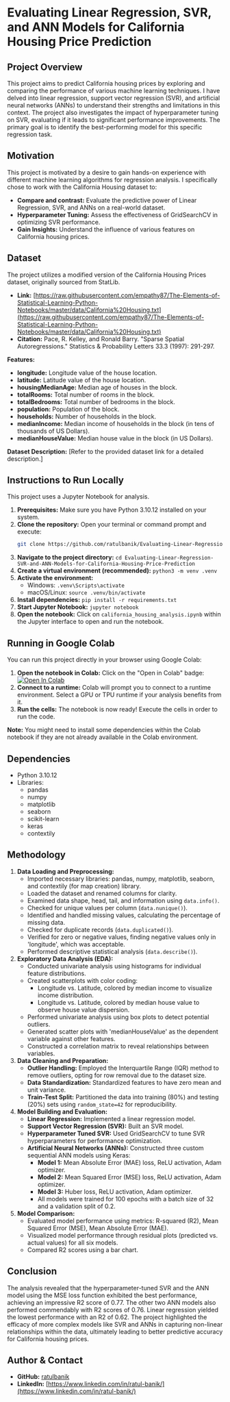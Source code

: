 # Evaluating Linear Regression, SVR, and ANN Models for California Housing Price Prediction

## Project Overview

This project aims to predict California housing prices by exploring and comparing the performance of various machine learning techniques. I have delved into linear regression, support vector regression (SVR), and artificial neural networks (ANNs) to understand their strengths and limitations in this context. The project also investigates the impact of hyperparameter tuning on SVR, evaluating if it leads to significant performance improvements. The primary goal is to identify the best-performing model for this specific regression task.

## Motivation

This project is motivated by a desire to gain hands-on experience with different machine learning algorithms for regression analysis. I specifically chose to work with the California Housing dataset to:

* **Compare and contrast:**  Evaluate the predictive power of Linear Regression, SVR, and ANNs on a real-world dataset.
* **Hyperparameter Tuning:** Assess the effectiveness of GridSearchCV in optimizing SVR performance.
* **Gain Insights:** Understand the influence of various features on California housing prices. 

## Dataset

The project utilizes a modified version of the California Housing Prices dataset, originally sourced from StatLib.

* **Link:** [https://raw.githubusercontent.com/empathy87/The-Elements-of-Statistical-Learning-Python-Notebooks/master/data/California%20Housing.txt](https://raw.githubusercontent.com/empathy87/The-Elements-of-Statistical-Learning-Python-Notebooks/master/data/California%20Housing.txt)
* **Citation:** Pace, R. Kelley, and Ronald Barry. "Sparse Spatial Autoregressions." Statistics & Probability Letters 33.3 (1997): 291-297.

**Features:**

* **longitude:** Longitude value of the house location.
* **latitude:** Latitude value of the house location.
* **housingMedianAge:** Median age of houses in the block.
* **totalRooms:** Total number of rooms in the block.
* **totalBedrooms:** Total number of bedrooms in the block.
* **population:** Population of the block.
* **households:** Number of households in the block.
* **medianIncome:** Median income of households in the block (in tens of thousands of US Dollars).
* **medianHouseValue:** Median house value in the block (in US Dollars).

**Dataset Description:** [Refer to the provided dataset link for a detailed description.]

## Instructions to Run Locally

This project uses a Jupyter Notebook for analysis. 

1. **Prerequisites:** Make sure you have Python 3.10.12 installed on your system. 
2. **Clone the repository:** Open your terminal or command prompt and execute:
   ```bash
   git clone https://github.com/ratulbanik/Evaluating-Linear-Regression-SVR-and-ANN-Models-for-California-Housing-Price-Prediction.git
   ```
3. **Navigate to the project directory:** `cd Evaluating-Linear-Regression-SVR-and-ANN-Models-for-California-Housing-Price-Prediction`
4. **Create a virtual environment (recommended):** `python3 -m venv .venv`
5. **Activate the environment:**
    * Windows: `.venv\Scripts\activate`
    * macOS/Linux: `source .venv/bin/activate`
6. **Install dependencies:** `pip install -r requirements.txt`
7. **Start Jupyter Notebook:** `jupyter notebook`
8. **Open the notebook:** Click on `california_housing_analysis.ipynb` within the Jupyter interface to open and run the notebook.

## Running in Google Colab

You can run this project directly in your browser using Google Colab:

1. **Open the notebook in Colab:**  Click on the "Open in Colab" badge: [![Open In Colab](https://colab.research.google.com/assets/colab-badge.svg)](https://colab.research.google.com/github/ratulbanik/Evaluating-Linear-Regression-SVR-and-ANN-Models-for-California-Housing-Price-Prediction/blob/main/notebooks/california_housing_analysis.ipynb) 
2. **Connect to a runtime:** Colab will prompt you to connect to a runtime environment. Select a GPU or TPU runtime if your analysis benefits from it.
3. **Run the cells:** The notebook is now ready! Execute the cells in order to run the code.

**Note:** You might need to install some dependencies within the Colab notebook if they are not already available in the Colab environment. 

## Dependencies

* Python 3.10.12
* Libraries:
    * pandas
    * numpy
    * matplotlib 
    * seaborn
    * scikit-learn
    * keras 
    * contextily

## Methodology

1. **Data Loading and Preprocessing:**
   * Imported necessary libraries: pandas, numpy, matplotlib, seaborn, and contextily (for map creation) library.
   * Loaded the dataset and renamed columns for clarity.
   * Examined data shape, head, tail, and information using `data.info()`.
   * Checked for unique values per column (`data.nunique()`).
   * Identified and handled missing values, calculating the percentage of missing data.
   * Checked for duplicate records (`data.duplicated()`).
   * Verified for zero or negative values, finding negative values only in 'longitude', which was acceptable.
   * Performed descriptive statistical analysis (`data.describe()`).
2. **Exploratory Data Analysis (EDA):**
   * Conducted univariate analysis using histograms for individual feature distributions.
   * Created scatterplots with color coding:
     * Longitude vs. Latitude, colored by median income to visualize income distribution.
     * Longitude vs. Latitude, colored by median house value to observe house value dispersion. 
   * Performed univariate analysis using box plots to detect potential outliers.
   * Generated scatter plots with 'medianHouseValue' as the dependent variable against other features.
   * Constructed a correlation matrix to reveal relationships between variables.
3. **Data Cleaning and Preparation:**
   * **Outlier Handling:** Employed the Interquartile Range (IQR) method to remove outliers, opting for row removal due to the dataset size.
   * **Data Standardization:** Standardized features to have zero mean and unit variance.
   * **Train-Test Split:** Partitioned the data into training (80%) and testing (20%) sets using `random_state=42` for reproducibility.
4. **Model Building and Evaluation:**
   * **Linear Regression:** Implemented a linear regression model.
   * **Support Vector Regression (SVR):** Built an SVR model.
   * **Hyperparameter Tuned SVR:** Used GridSearchCV to tune SVR hyperparameters for performance optimization. 
   * **Artificial Neural Networks (ANNs):** Constructed three custom sequential ANN models using Keras:
     * **Model 1:** Mean Absolute Error (MAE) loss, ReLU activation, Adam optimizer.
     * **Model 2:** Mean Squared Error (MSE) loss, ReLU activation, Adam optimizer.
     * **Model 3:** Huber loss, ReLU activation, Adam optimizer.
     * All models were trained for 100 epochs with a batch size of 32 and a validation split of 0.2. 
5. **Model Comparison:** 
   * Evaluated model performance using metrics: R-squared (R2), Mean Squared Error (MSE), Mean Absolute Error (MAE). 
   * Visualized model performance through residual plots (predicted vs. actual values) for all six models.
   * Compared R2 scores using a bar chart.

## Conclusion

The analysis revealed that the hyperparameter-tuned SVR and the ANN model using the MSE loss function exhibited the best performance, achieving an impressive R2 score of 0.77. The other two ANN models also performed commendably with R2 scores of 0.76.  Linear regression yielded the lowest performance with an R2 of 0.62.  The project highlighted the efficacy of more complex models like SVR and ANNs in capturing non-linear relationships within the data, ultimately leading to better predictive accuracy for California housing prices.

## Author & Contact 

* **GitHub:** [ratulbanik](https://github.com/ratulbanik)
* **LinkedIn:** [https://www.linkedin.com/in/ratul-banik/](https://www.linkedin.com/in/ratul-banik/)  
